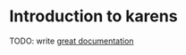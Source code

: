 # Introduction to karens

TODO: write [great documentation](http://jacobian.org/writing/what-to-write/)
